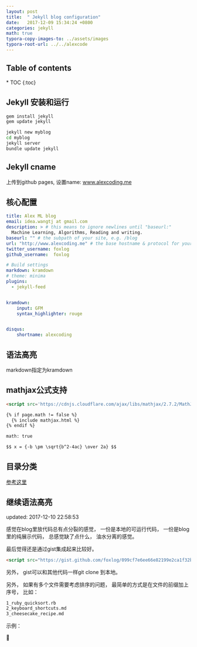```yaml
---
layout: post
title:  " Jekyll blog configuration"
date:   2017-12-09 15:34:24 +0800
categories: jekyll
math: true
typora-copy-images-to: ../assets/images
typora-root-url: ../../alexcode
---
```

<h2>Table of contents</h2>
* TOC
{:toc}


## Jekyll 安装和运行

```bash
gem install jekyll
gem update jekyll

jekyll new myblog
cd myblog
jekyll server
bundle update jekyll
```



## Jekyll cname

上传到github pages, 设置name: www.alexcoding.me

## 核心配置

```yml
title: Alex ML blog
email: idea.wangtj at gmail.com
description: > # this means to ignore newlines until "baseurl:"
  Machine Learning, Algorithms, Reading and writing. 
baseurl: "" # the subpath of your site, e.g. /blog
url: "http://www.alexcoding.me" # the base hostname & protocol for your site, e.g. http://example.com
twitter_username: foxlog
github_username:  foxlog

# Build settings
markdown: kramdown
# theme: minima
plugins:
  - jekyll-feed


kramdown:
    input: GFM
    syntax_highlighter: rouge 


disqus:
    shortname: alexcoding
```



## 语法高亮

markdown指定为kramdown

## mathjax公式支持

```html
<script src='https://cdnjs.cloudflare.com/ajax/libs/mathjax/2.7.2/MathJax.js?config=TeX-MML-AM_CHTML'></script>

```

```markdown
{% if page.math != false %}
  {% include mathjax.html %}
{% endif %}

math: true

$$ x = {-b \pm \sqrt{b^2-4ac} \over 2a} $$
```



## 目录分类

 [参考这里](http://longqian.me/2017/02/09/github-jekyll-tag/)





## 继续语法高亮

updated: 2017-12-10 22:58:53



感觉在blog里放代码总有点分裂的感觉， 一份是本地的可运行代码， 一份是blog里的纯展示代码， 总感觉缺了点什么， 油水分离的感觉。 



最后觉得还是通过gist集成起来比较好。 

```html
<script src="https://gist.github.com/foxlog/099cf7e6ee66e82199e2ca1f32b0fed0.js"></script>
```



另外， gist可以和其他代码一样git clone 到本地。 



另外， 如果有多个文件需要考虑排序的问题， 最简单的方式是在文件的前缀加上序号， 比如：

```html
1_ruby_quicksort.rb
2_keyboard_shortcuts.md
3_cheesecake_recipe.md
```



示例：

<script src="https://gist.github.com/foxlog/a09de354ab75a12c9e87a977b8b85d62.js"></script>



<script src="https://gist.github.com/foxlog/099cf7e6ee66e82199e2ca1f32b0fed0.js"></script>





